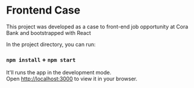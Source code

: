 # Frontend Case

This project was developed as a case to front-end job opportunity at Cora Bank and bootstrapped with React

In the project directory, you can run:

### `npm install` + `npm start`

It'll runs the app in the development mode.\
Open [http://localhost:3000](http://localhost:3000) to view it in your browser.
